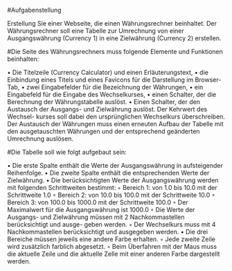 #Aufgabenstellung

Erstellung Sie einer Webseite, die einen Währungsrechner beinhaltet. Der Währungsrechner soll eine Tabelle zur Umrechnung von einer Ausgangswährung (Currency 1) in eine Zielwährung (Currency 2) erstellen.

#Die Seite des Währungsrechners muss folgende Elemente und Funktionen beinhalten:

• Die Titelzeile (Currency Calculator) und einen Erläuterungstext,
• die Einbindung eines Titels und eines Favicons für die Darstellung im Browser-Tab,
• zwei Eingabefelder für die Bezeichnung der Währungen,
• ein Eingabefeld für die Eingabe des Wechselkurses,
• einen Schalter, der die Berechnung der Währungstabelle auslöst. 
• Einen Schalter, der den Austausch der Ausgangs- und Zielwährung auslöst. Der Kehrwert des Wechsel-
kurses soll dabei den ursprünglichen Wechselkurs überschreiben. Der Austausch der Währungen muss einen erneuten Aufbau der Tabelle mit den ausgetauschten Währungen und der entsprechend geänderten Umrechnung auslösen.

#Die Tabelle soll wie folgt aufgebaut sein:

• Die erste Spalte enthält die Werte der Ausgangswährung in aufsteigender Reihenfolge.
• Die zweite Spalte enthält die entsprechenden Werte der Zielwährung.
• Die berücksichtigten Werte der Ausgangswährung werden mit folgenden Schrittweiten bestimmt:
◦ Bereich 1: von 1.0 bis 10.0 mit der Schrittweite 1.0
◦ Bereich 2: von 10.0 bis 100.0 mit der Schrittweite 10.0
◦ Bereich 3: von 100.0 bis 1000.0 mit der Schrittweite 100.0
◦ Der Maximalwert für die Ausgangswährung ist 1000.0
◦ Die Werte der Ausgangs- und Zielwährung müssen mit 2 Nachkommastellen berücksichtigt und ausge-
geben werden.
◦ Der Wechselkurs muss mit 4 Nachkommastellen berücksichtigt und ausgegeben werden.
• Die drei Bereiche müssen jeweils eine andere Farbe erhalten.
◦ Jede zweite Zeile wird zusätzlich farblich abgesetzt.
◦ Beim Überfahren mit der Maus muss die aktuelle Zeile und die aktuelle Zelle mit einer anderen Farbe
dargestellt werden.

